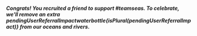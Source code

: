 ##### Congrats! You recruited a friend to support #teamseas. To celebrate, we'll remove an extra ${pendingUserReferralImpact} water bottle${isPlural(pendingUserReferralImpact)} from our oceans and rivers.
